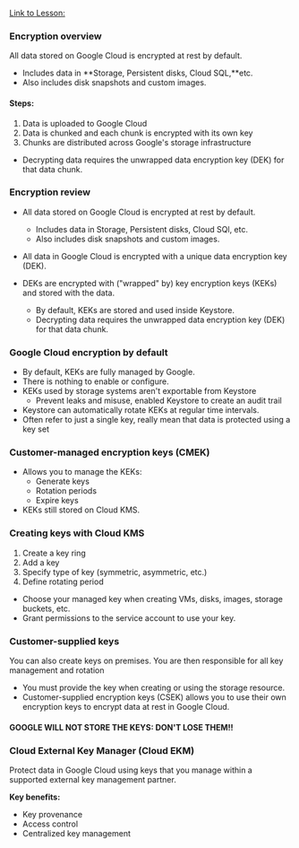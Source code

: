 [Link to Lesson:](https://www.cloudskillsboost.google/paths/15/course_templates/87/video/450294) <!--Increment the end number by 1 for the duration of each numbered section!-->

### Encryption overview
All data stored on Google Cloud is encrypted at rest by default.
- Includes data in **Storage, Persistent disks, Cloud SQL,**etc.
- Also includes disk snapshots and custom images.

#### Steps:
1. Data is uploaded to Google Cloud
2. Data is chunked and each chunk is encrypted with its own key
3. Chunks are distributed across Google's storage infrastructure

- Decrypting data requires the unwrapped data encryption key (DEK) for that data chunk.

### Encryption review
- All data stored on Google Cloud is encrypted at rest by default.
    - Includes data in Storage, Persistent disks, Cloud SQl, etc.
    - Also includes disk snapshots and custom images.

- All data in Google Cloud is encrypted with a unique data encryption key (DEK).
- DEKs are encrypted with ("wrapped" by) key encryption keys (KEKs) and stored with the data.
    - By default, KEKs are stored and used inside Keystore.
    - Decrypting data requires the unwrapped data encryption key (DEK) for that data chunk.

### Google Cloud encryption by default
- By default, KEKs are fully managed by Google.
- There is nothing to enable or configure.
- KEKs used by storage systems aren't exportable from Keystore
    - Prevent leaks and misuse, enabled Keystore to create an audit trail
- Keystore can automatically rotate KEKs at regular time intervals.
- Often refer to just a single key, really mean that data is protected using a key set

### Customer-managed encryption keys (CMEK)
- Allows you to manage the KEKs:
    - Generate keys
    - Rotation periods
    - Expire keys
- KEKs still stored on Cloud KMS.

### Creating keys with Cloud KMS
1. Create a key ring
2. Add a key
3. Specify type of key (symmetric, asymmetric, etc.)
4. Define rotating period

- Choose your managed key when creating VMs, disks, images, storage buckets, etc.
- Grant permissions to the service account to use your key.

### Customer-supplied keys
You can also create keys on premises. You are then responsible for all key management and rotation
- You must provide the key when creating or using the storage resource.
- Customer-supplied encryption keys (CSEK) allows you to use their own encryption keys to encrypt data at rest in Google Cloud.

#### GOOGLE WILL NOT STORE THE KEYS: DON'T LOSE THEM!!

### Cloud External Key Manager (Cloud EKM)
Protect data in Google Cloud using keys that you manage within a supported external key management partner.

**Key benefits:**
- Key provenance
- Access control
- Centralized key management
